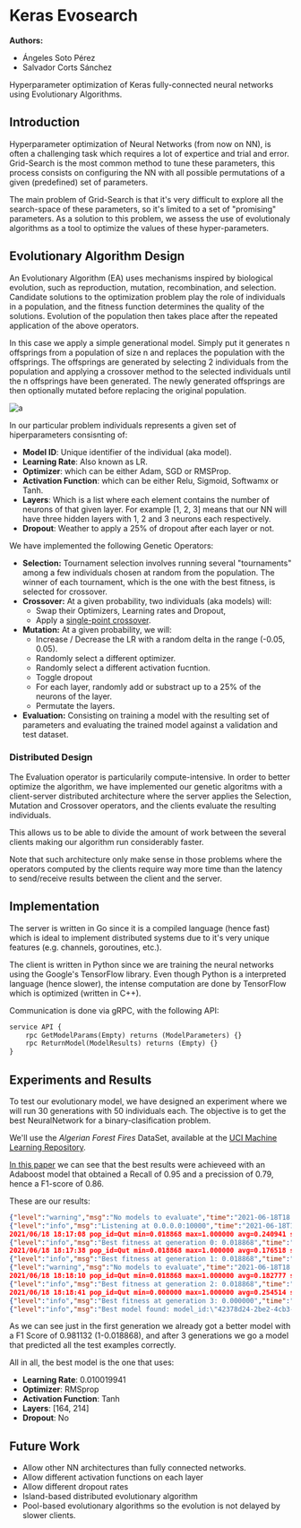 # Keras Evosearch

**Authors:**
- Ángeles Soto Pérez
- Salvador Corts Sánchez

Hyperparameter optimization of Keras fully-connected neural networks using Evolutionary Algorithms.

## Introduction
Hyperparameter optimization of Neural Networks (from now on NN), is often a challenging task which requires a lot of expertice and trial and error. Grid-Search is the most common method to tune these parameters, this process consists on configuring the NN with all possible permutations of a given (predefined) set of parameters.

The main problem of Grid-Search is that it's very difficult to explore all the search-space of these parameters, so it's limited to a set of "promising" parameters. As a solution to this problem, we assess the use of evolutionaly algorithms as a tool to optimize the values of these hyper-parameters.

## Evolutionary Algorithm Design

An Evolutionary Algorithm (EA) uses mechanisms inspired by biological evolution, such as reproduction, mutation, recombination, and selection. Candidate solutions to the optimization problem play the role of individuals in a population, and the fitness function determines the quality of the solutions. Evolution of the population then takes place after the repeated application of the above operators.

In this case we apply a simple generational model. Simply put it generates n offsprings from a population of size n and replaces the population with the offsprings. The offsprings are generated by selecting 2 individuals from the population and applying a crossover method to the selected individuals until the n offsprings have been generated. The newly generated offsprings are then optionally mutated before replacing the original population.

![a](https://camo.githubusercontent.com/a2c4595e3a70aad932fd06416f9434ff7c76f3cb4a72cd10630ca5c6bd3892f1/68747470733a2f2f646f63732e676f6f676c652e636f6d2f64726177696e67732f642f652f32504143582d317651726b465854486b616b324769527044617273454944486e7346577158643941393843713255554952316b65794d5355384e5545386166375f38374b69516e6d434b4b4245623049695156735a4d2f7075623f773d39363026683d373230)

In our particular problem individuals represents a given set of hiperparameters consisnting of:
- **Model ID**: Unique identifier of the individual (aka model).
- **Learning Rate**: Also known as LR.
- **Optimizer**: which can be either Adam, SGD or RMSProp.
- **Activation Function**: which can be either Relu, Sigmoid, Softwamx or Tanh.
- **Layers**: Which is a list where each element contains the number of neurons of that given layer. For example [1, 2, 3] means that our NN will have three hidden layers with 1, 2 and 3 neurons each respectively.
- **Dropout**: Weather to apply a 25% of dropout after each layer or not.

We have implemented the following Genetic Operators:

- **Selection:** Tournament selection involves running several "tournaments" among a few individuals chosen at random from the population. The winner of each tournament, which is the one with the best fitness, is selected for crossover.
- **Crossover:** At a given probability, two individuals (aka models) will:
    - Swap their Optimizers, Learning rates and Dropout,
    - Apply a [single-point crossover](https://en.wikipedia.org/wiki/Crossover_(genetic_algorithm)#Single-point_crossover).
- **Mutation:** At a given probability, we will:
    - Increase / Decrease the LR with a random delta in the range (-0.05, 0.05).
    - Randomly select a different optimizer.
    - Randomly select a different activation fucntion.
    - Toggle dropout
    - For each layer, randomly add or substract up to a 25% of the neurons of the layer.
    - Permutate the layers.
- **Evaluation:** Consisting on training a model with the resulting set of parameters and evaluating the trained model against a validation and test dataset.

### Distributed Design

The Evaluation operator is particularily compute-intensive. In order to better optimize the algorithm, we have implemented our genetic algoritms with a client-server distributed architecture where the server applies the Selection, Mutation and Crossover operators, and the clients evaluate the resulting individuals.

This allows us to be able to divide the amount of work between the several clients making our algorithm run considerably faster.

Note that such architecture only make sense in those problems where the operators computed by the clients require way more time than the latency to send/receive results between the client and the server.

## Implementation

The server is written in Go since it is a compiled language (hence fast) which is ideal to implement distributed systems due to it's very unique features (e.g. channels, goroutines, etc.).

The client is written in Python since we are training the neural networks using the Google's TensorFlow library. Even though Python is a interpreted language (hence slower), the intense computation are done by TensorFlow which is optimized (written in C++).

Communication is done via gRPC, with the following API:
```protobuf
service API {
    rpc GetModelParams(Empty) returns (ModelParameters) {}
    rpc ReturnModel(ModelResults) returns (Empty) {}
}
```

## Experiments and Results

To test our evolutionary model, we have designed an experiment where we will run 30 generations with 50 individuals each. The objective is to get the best NeuralNetwork for a binary-clasification problem.

We'll use the *Algerian Forest Fires* DataSet, available at the [UCI Machine Learning Repository](https://archive.ics.uci.edu/ml/datasets/Algerian+Forest+Fires+Dataset++).

[In this paper](https://www.researchgate.net/figure/Comparison-with-existing-works-those-that-used-DT-J48_tbl4_339062373
) we can see that the best results were achieveed with an Adaboost model that obtained a Recall of 0.95 and a precission of 0.79, hence a F1-score of 0.86.

These are our results:

```json
{"level":"warning","msg":"No models to evaluate","time":"2021-06-18T18:15:47Z"}
{"level":"info","msg":"Listening at 0.0.0.0:10000","time":"2021-06-18T18:16:33Z"}
2021/06/18 18:17:08 pop_id=Qut min=0.018868 max=1.000000 avg=0.240941 std=0.250306
{"level":"info","msg":"Best fitness at generation 0: 0.018868","time":"2021-06-18T18:17:08Z"}
2021/06/18 18:17:38 pop_id=Qut min=0.018868 max=1.000000 avg=0.176518 std=0.171339
{"level":"info","msg":"Best fitness at generation 1: 0.018868","time":"2021-06-18T18:17:38Z"}
{"level":"warning","msg":"No models to evaluate","time":"2021-06-18T18:17:38Z"}
2021/06/18 18:18:10 pop_id=Qut min=0.018868 max=1.000000 avg=0.182777 std=0.198851
{"level":"info","msg":"Best fitness at generation 2: 0.018868","time":"2021-06-18T18:18:10Z"}
2021/06/18 18:18:41 pop_id=Qut min=0.000000 max=1.000000 avg=0.254514 std=0.316698
{"level":"info","msg":"Best fitness at generation 3: 0.000000","time":"2021-06-18T18:18:41Z"}
{"level":"info","msg":"Best model found: model_id:\"42378d24-2be2-4cb3-9bb9-daa18ebbf0e2\" learning_rate:0.010019941 optimizer:RMSprop activation_func:Tanh layers:{num_neurons:164} layers:{num_neurons:214}","time":"2021-06-18T18:18:41Z"}
```

As we can see just in the first generation we already got a better model with a F1 Score of 0.981132 (1-0.018868), and after 3 generations we go a model that predicted all the test examples correctly.

All in all, the best model is the one that uses:
- **Learning Rate**: 0.010019941
- **Optimizer**: RMSprop
- **Activation Function**: Tanh
- **Layers**: [164, 214]
- **Dropout**: No

## Future Work

- Allow other NN architectures than fully connected networks.
- Allow different activation functions on each layer
- Allow different dropout rates
- Island-based distributed evolutionary algorithm
- Pool-based evolutionary algorithms so the evolution is not delayed by slower clients.
